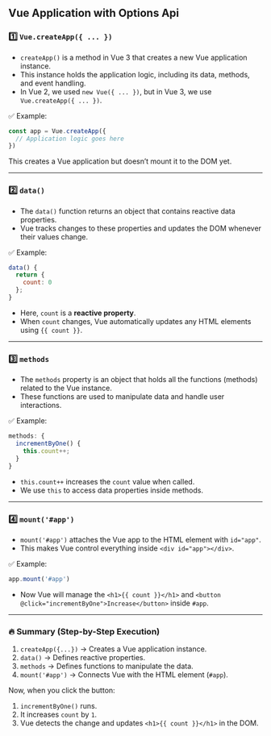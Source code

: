 ## Vue Application with Options Api

### 1️⃣ `Vue.createApp({ ... })`

- `createApp()` is a method in Vue 3 that creates a new Vue application instance.
- This instance holds the application logic, including its data, methods, and event handling.
- In Vue 2, we used `new Vue({ ... })`, but in Vue 3, we use `Vue.createApp({ ... })`.

✅ Example:

```js
const app = Vue.createApp({
  // Application logic goes here
})
```

This creates a Vue application but doesn’t mount it to the DOM yet.

---

### 2️⃣ `data()`

- The `data()` function returns an object that contains reactive data properties.
- Vue tracks changes to these properties and updates the DOM whenever their values change.

✅ Example:

```js
data() {
  return {
    count: 0
  };
}
```

- Here, `count` is a **reactive property**.
- When `count` changes, Vue automatically updates any HTML elements using `{{ count }}`.

---

### 3️⃣ `methods`

- The `methods` property is an object that holds all the functions (methods) related to the Vue instance.
- These functions are used to manipulate data and handle user interactions.

✅ Example:

```js
methods: {
  incrementByOne() {
    this.count++;
  }
}
```

- `this.count++` increases the `count` value when called.
- We use `this` to access data properties inside methods.

---

### 4️⃣ `mount('#app')`

- `mount('#app')` attaches the Vue app to the HTML element with `id="app"`.
- This makes Vue control everything inside `<div id="app"></div>`.

✅ Example:

```js
app.mount('#app')
```

- Now Vue will manage the `<h1>{{ count }}</h1>` and `<button @click="incrementByOne">Increase</button>` inside `#app`.

---

### 🔥 Summary (Step-by-Step Execution)

1. `createApp({...})` → Creates a Vue application instance.
2. `data()` → Defines reactive properties.
3. `methods` → Defines functions to manipulate the data.
4. `mount('#app')` → Connects Vue with the HTML element (`#app`).

Now, when you click the button:

1. `incrementByOne()` runs.
2. It increases `count` by `1`.
3. Vue detects the change and updates `<h1>{{ count }}</h1>` in the DOM.
